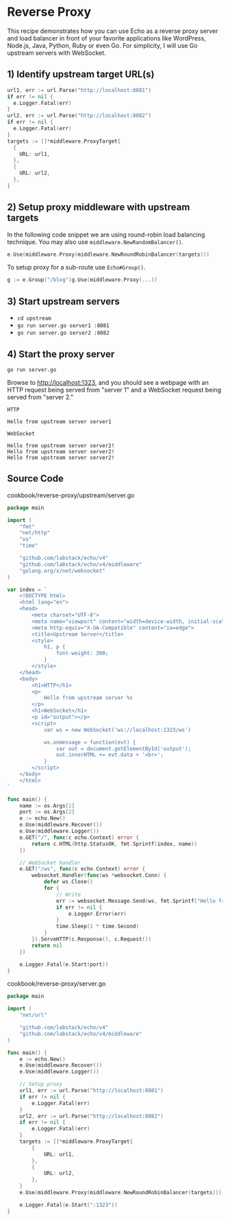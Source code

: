 # Reverse Proxy

This recipe demonstrates how you can use Echo as a reverse proxy server and load balancer in front of your favorite applications like WordPress, Node.js, Java, Python, Ruby or even Go. For simplicity, I will use Go upstream servers with WebSocket.

## 1) Identify upstream target URL(s)[​](https://echo.labstack.com/docs/cookbook/reverse-proxy#1-identify-upstream-target-urls )

```go
url1, err := url.Parse("http://localhost:8081")
if err != nil {
  e.Logger.Fatal(err)
}
url2, err := url.Parse("http://localhost:8082")
if err != nil {
  e.Logger.Fatal(err)
}
targets := []*middleware.ProxyTarget{
  {
    URL: url1,
  },
  {
    URL: url2,
  },
}
```

## 2) Setup proxy middleware with upstream targets[​](https://echo.labstack.com/docs/cookbook/reverse-proxy#2-setup-proxy-middleware-with-upstream-targets )

In the following code snippet we are using round-robin load balancing technique. You may also use `middleware.NewRandomBalancer()`.

```go
e.Use(middleware.Proxy(middleware.NewRoundRobinBalancer(targets)))
```

To setup proxy for a sub-route use `Echo#Group()`.

```go
g := e.Group("/blog")g.Use(middleware.Proxy(...))
```

## 3) Start upstream servers[​](https://echo.labstack.com/docs/cookbook/reverse-proxy#3-start-upstream-servers "Direct link to 3) Start upstream servers")

- `cd upstream`
- `go run server.go server1 :8081`
- `go run server.go server2 :8082`

## 4) Start the proxy server[​](https://echo.labstack.com/docs/cookbook/reverse-proxy#4-start-the-proxy-server)

```shell
go run server.go
```

Browse to [http://localhost:1323](http://localhost:1323/), and you should see a webpage with an HTTP request being served from "server 1" and a WebSocket request being served from "server 2."

```
HTTP

Hello from upstream server server1

WebSocket

Hello from upstream server server2!
Hello from upstream server server2!
Hello from upstream server server2!
```

## Source Code[​](https://echo.labstack.com/docs/cookbook/reverse-proxy#source-code "Direct link to Source Code")

cookbook/reverse-proxy/upstream/server.go

```go
package main

import (
	"fmt"
	"net/http"
	"os"
	"time"

	"github.com/labstack/echo/v4"
	"github.com/labstack/echo/v4/middleware"
	"golang.org/x/net/websocket"
)

var index = `
	<!DOCTYPE html>
	<html lang="en">
	<head>
		<meta charset="UTF-8">
		<meta name="viewport" content="width=device-width, initial-scale=1.0">
		<meta http-equiv="X-UA-Compatible" content="ie=edge">
		<title>Upstream Server</title>
		<style>
			h1, p {
				font-weight: 300;
			}
		</style>
	</head>
	<body>
		<h1>HTTP</h1>
		<p>
			Hello from upstream server %s
		</p>
		<h1>WebSocket</h1>
		<p id="output"></p>
		<script>
			var ws = new WebSocket('ws://localhost:1323/ws')

			ws.onmessage = function(evt) {
				var out = document.getElementById('output');
				out.innerHTML += evt.data + '<br>';
			}
		</script>
	</body>
	</html>
`

func main() {
	name := os.Args[1]
	port := os.Args[2]
	e := echo.New()
	e.Use(middleware.Recover())
	e.Use(middleware.Logger())
	e.GET("/", func(c echo.Context) error {
		return c.HTML(http.StatusOK, fmt.Sprintf(index, name))
	})

	// WebSocket handler
	e.GET("/ws", func(c echo.Context) error {
		websocket.Handler(func(ws *websocket.Conn) {
			defer ws.Close()
			for {
				// Write
				err := websocket.Message.Send(ws, fmt.Sprintf("Hello from upstream server %s!", name))
				if err != nil {
					e.Logger.Error(err)
				}
				time.Sleep(1 * time.Second)
			}
		}).ServeHTTP(c.Response(), c.Request())
		return nil
	})

	e.Logger.Fatal(e.Start(port))
}
```

cookbook/reverse-proxy/server.go

```go
package main

import (
	"net/url"

	"github.com/labstack/echo/v4"
	"github.com/labstack/echo/v4/middleware"
)

func main() {
	e := echo.New()
	e.Use(middleware.Recover())
	e.Use(middleware.Logger())

	// Setup proxy
	url1, err := url.Parse("http://localhost:8081")
	if err != nil {
		e.Logger.Fatal(err)
	}
	url2, err := url.Parse("http://localhost:8082")
	if err != nil {
		e.Logger.Fatal(err)
	}
	targets := []*middleware.ProxyTarget{
		{
			URL: url1,
		},
		{
			URL: url2,
		},
	}
	e.Use(middleware.Proxy(middleware.NewRoundRobinBalancer(targets)))

	e.Logger.Fatal(e.Start(":1323"))
}
```